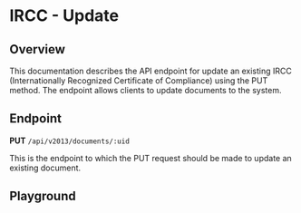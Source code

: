 <script setup>
import "../../../style.css"
import SwaggerUI from "../../../swagger/view/SwaggerUI.vue"
import swaggerJson from "../../../swagger/json/ircc.published.update.json";
</script>

# IRCC - Update

## Overview

This documentation describes the API endpoint for update an existing IRCC (Internationally Recognized Certificate of Compliance) using the PUT method. The endpoint allows clients to update documents to the system.

<!--@include: ../../../components/ircc/introduction.md-->

## Endpoint

**PUT** `/api/v2013/documents/:uid`

This is the endpoint to which the PUT request should be made to update an existing document.

<!--@include: ../../../components/ircc/header-request_body.md-->

## Playground

<SwaggerUI :swaggerJson="swaggerJson" :protected="true" />